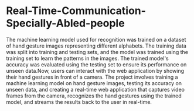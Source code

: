 # Real-Time-Communication-Specially-Abled-people
The machine learning model used for recognition was trained on a dataset of hand gesture images representing different alphabets. The training data was split into training and testing sets, and the model was trained using the training set to learn the patterns in the images. The trained model's accuracy was evaluated using the testing set to ensure its performance on unseen data.Now, users can interact with the web application by showing their hand gestures in front of a camera. 
 The project involves training a machine learning model on hand gesture images, testing its accuracy on unseen data, and creating a real-time web application that captures video frames from the camera, recognizes the hand gestures using the trained model, and streams the results back to the user in real-time.

